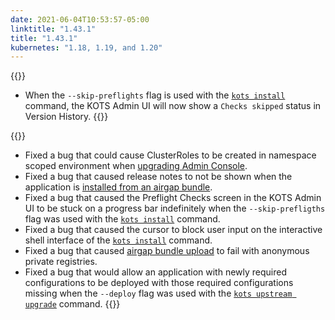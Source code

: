 ```yaml
---
date: 2021-06-04T10:53:57-05:00
linktitle: "1.43.1"
title: "1.43.1"
kubernetes: "1.18, 1.19, and 1.20"
---
```


{{<changes>}}
* When the `--skip-preflights` flag is used with the [`kots install`](/kots-cli/install/) command, the KOTS Admin UI will now show a `Checks skipped` status in Version History.
{{</changes>}}

{{<fixes>}}
* Fixed a bug that could cause ClusterRoles to be created in namespace scoped environment when [upgrading Admin Console](/kots-cli/admin-console/upgrade/).
* Fixed a bug that caused release notes to not be shown when the application is [installed from an airgap bundle](/kotsadm/installing/airgap-packages/).
* Fixed a bug that caused the Preflight Checks screen in the KOTS Admin UI to be stuck on a progress bar indefinitely when the `--skip-prefligths` flag was used with the [`kots install`](/kots-cli/install/) command.
* Fixed a bug that caused the cursor to block user input on the interactive shell interface of the [`kots install`](/kots-cli/install/) command.
* Fixed a bug that caused [airgap bundle upload](/kotsadm/installing/airgap-packages/#upload-airgap-bundle) to fail with anonymous private registries.
* Fixed a bug that would allow an application with newly required configurations to be deployed with those required configurations missing when the `--deploy` flag was used with the [`kots upstream upgrade`](/kots-cli/upstream/) command.
{{</fixes>}}
